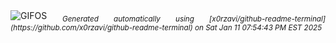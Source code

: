 <div align="justify">
<picture>
    <source media="(prefers-color-scheme: dark)" srcset="https://i.ibb.co/Lzr0DBs/output-gif.gif">
    <source media="(prefers-color-scheme: light)" srcset="https://i.ibb.co/Lzr0DBs/output-gif.gif">
    <img alt="GIFOS" src="https://i.ibb.co/Lzr0DBs/output-gif.gif">
</picture>
<sub><i>Generated automatically using [x0rzavi/github-readme-terminal](https://github.com/x0rzavi/github-readme-terminal) on Sat Jan 11 07:54:43 PM EST 2025</i></sub>
</div>

<!--  -->